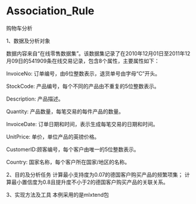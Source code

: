 # Association_Rule
 
购物车分析

1、数据及分析对象

数据内容来自“在线零售数据集”。该数据集记录了在2010年12月01日至2011年12月09日的541909条在线交易记录，包含8个属性，主要属性如下：

InvoiceNo: 订单编号，由6位整数表示，退货单号由字母“C”开头。

StockCode: 产品编号，每个不同的产品由不重复的5位整数表示。

Description: 产品描述。

Quantity: 产品数量，每笔交易的每件产品的数量。

InvoiceDate: 订单日期和时间，表示生成每笔交易的日期和时间。

UnitPrice: 单价，单位产品的英镑价格。

CustomerID:顾客编号，每个客户由唯一的5位整数表示。

Country: 国家名称，每个客户所在国家/地区的名称。


2、目的及分析任务
计算最小支持度为0.07的德国客户购买产品的频繁项集；
计算最小置信度为0.8且提升度不小于2的德国客户购买产品的关联关系。

3、实现方法及工具
本例采用的是mlxtend包
